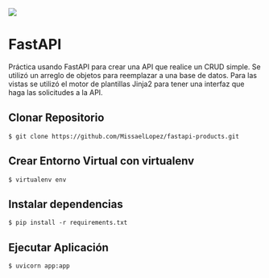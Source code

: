 ![](https://camo.githubusercontent.com/86d9ca3437f5034da052cf0fd398299292aab0e4479b58c20f2fc37dd8ccbe05/68747470733a2f2f666173746170692e7469616e676f6c6f2e636f6d2f696d672f6c6f676f2d6d617267696e2f6c6f676f2d7465616c2e706e67)

# FastAPI

Práctica usando FastAPI para crear una API que realice un CRUD simple. Se utilizó un arreglo de objetos para reemplazar a una base de datos.
Para las vistas se utilizó el motor de plantillas Jinja2 para tener una interfaz que haga las solicitudes a la API.

## Clonar Repositorio
`$ git clone https://github.com/MissaelLopez/fastapi-products.git`

## Crear Entorno Virtual con virtualenv
`$ virtualenv env`

## Instalar dependencias
`$ pip install -r requirements.txt`

## Ejecutar Aplicación
`$ uvicorn app:app`
